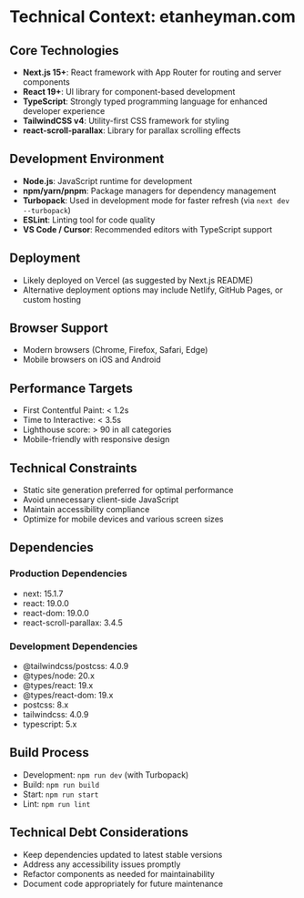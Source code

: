 # Technical Context: etanheyman.com

## Core Technologies

- **Next.js 15+**: React framework with App Router for routing and server components
- **React 19+**: UI library for component-based development
- **TypeScript**: Strongly typed programming language for enhanced developer experience
- **TailwindCSS v4**: Utility-first CSS framework for styling
- **react-scroll-parallax**: Library for parallax scrolling effects

## Development Environment

- **Node.js**: JavaScript runtime for development
- **npm/yarn/pnpm**: Package managers for dependency management
- **Turbopack**: Used in development mode for faster refresh (via `next dev --turbopack`)
- **ESLint**: Linting tool for code quality
- **VS Code / Cursor**: Recommended editors with TypeScript support

## Deployment

- Likely deployed on Vercel (as suggested by Next.js README)
- Alternative deployment options may include Netlify, GitHub Pages, or custom hosting

## Browser Support

- Modern browsers (Chrome, Firefox, Safari, Edge)
- Mobile browsers on iOS and Android

## Performance Targets

- First Contentful Paint: < 1.2s
- Time to Interactive: < 3.5s
- Lighthouse score: > 90 in all categories
- Mobile-friendly with responsive design

## Technical Constraints

- Static site generation preferred for optimal performance
- Avoid unnecessary client-side JavaScript
- Maintain accessibility compliance
- Optimize for mobile devices and various screen sizes

## Dependencies

### Production Dependencies

- next: 15.1.7
- react: 19.0.0
- react-dom: 19.0.0
- react-scroll-parallax: 3.4.5

### Development Dependencies

- @tailwindcss/postcss: 4.0.9
- @types/node: 20.x
- @types/react: 19.x
- @types/react-dom: 19.x
- postcss: 8.x
- tailwindcss: 4.0.9
- typescript: 5.x

## Build Process

- Development: `npm run dev` (with Turbopack)
- Build: `npm run build`
- Start: `npm run start`
- Lint: `npm run lint`

## Technical Debt Considerations

- Keep dependencies updated to latest stable versions
- Address any accessibility issues promptly
- Refactor components as needed for maintainability
- Document code appropriately for future maintenance

